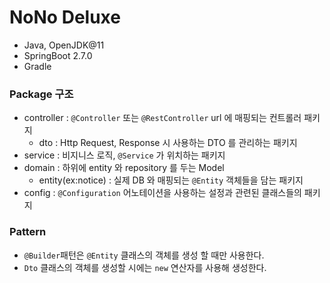 # NoNo Deluxe
- Java, OpenJDK@11
- SpringBoot 2.7.0
- Gradle

### Package 구조

- controller : `@Controller` 또는 `@RestController` url 에 매핑되는 컨트롤러 패키지
  - dto : Http Request, Response 시 사용하는 DTO 를 관리하는 패키지
- service : 비지니스 로직, `@Service` 가 위치하는 패키지
- domain : 하위에 entity 와 repository 를 두는 Model
  - entity(ex:notice) : 실제 DB 와 매핑되는 `@Entity` 객체들을 담는 패키지
- config : `@Configuration` 어노테이션을 사용하는 설정과 관련된 클래스들의 패키지

### Pattern

- `@Builder`패턴은 `@Entity` 클래스의 객체를 생성 할 때만 사용한다.
- `Dto` 클래스의 객체를 생성할 시에는 `new` 연산자를 사용해 생성한다.